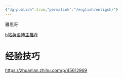 ```yaml
---
{"dg-publish":true,"permalink":"/english/enligsh/"}
---
```



雅思哥

[b站英语博主推荐](https://tieba.baidu.com/p/8812993185?pid=149410155197&cid=149493840331#149493840331)

# 经验技巧

<https://zhuanlan.zhihu.com/p/45612969>
